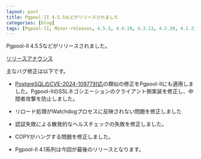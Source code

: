 ```yaml
---
layout: post
title: Pgpool-II 4.5.5などがリリースされました
categories: [blog]
tags: [Pgpool-II, Minor-releases, 4.5.5, 4.4.10, 4.3.13, 4.2.20, 4.1.23]
---
```

Pgpool-II 4.5.5などがリリースされました。

[リリースアナウンス](https://www.pgpool.net/mediawiki/jp/index.php/%E3%83%A1%E3%82%A4%E3%83%B3%E3%83%9A%E3%83%BC%E3%82%B8#Pgpool-II_4.5.5.2C_4.4.10.2C_4.3.13.2C_4.2.20.2C_4.1.23_.E3.81.8C.E3.83.AA.E3.83.AA.E3.83.BC.E3.82.B9.E3.81.95.E3.82.8C.E3.81.BE.E3.81.97.E3.81.9F_.282024.2F11.2F28.29)

主なバグ修正は以下です。

- [PostgreSQLのCVE-2024-10977対応](https://www.postgresql.org/about/news/postgresql-172-166-1510-1415-1318-and-1222-released-2965/)の類似の修正をPgpool-IIにも適用しました。Pgpool-IIのSSLネゴシエーションのクライアント側実装を修正し、中間者攻撃を防止しました。

- リロード処理がWatchdogプロセスに反映されない問題を修正しました

- 認証失敗による散発的なヘルスチェックの失敗を修正しました。

- COPYがハングする問題を修正しました。

- Pgpool-II 4.1系列は今回が最後のリリースとなります。
